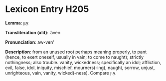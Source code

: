 # Lexicon Entry H205

**Lemma**: אָוֶן

**Transliteration (xlit)**: ʼâven

**Pronunciation**: aw-ven'

**Description**:
from an unused root perhaps meaning properly, to pant (hence, to exert oneself, usually in vain; to come to naught); strictly nothingness; also trouble. vanity, wickedness; specifically an idol; affliction, evil, false, idol, iniquity, mischief, mourners(-ing), naught, sorrow, unjust, unrighteous, vain, vanity, wicked(-ness). Compare אַיִן.
